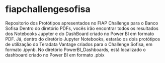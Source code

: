 # fiapchallengesofisa
Repositorio dos Protótipos apresentados no FIAP Challenge para o Banco Sofisa
Dentro do diretório PDFs, vocês irão encontrar todos os resultados dos Notebooks Jupyter e do DashBoard criado no Power BI em formato PDF.
Já, dentro do diretório Jupyter Notebooks, estarão os dois protótipos de utilização do Teradata Vantage criados para o Challenge Sofisa, em formato .ipynb.
No diretório PowerBI_Dashboards, está localizado o dashboard criado no Power BI em formato .pbix
